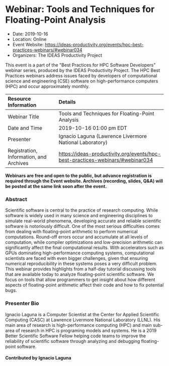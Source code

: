 













			   

<!-- Note: this label does NOT include the trailing colon -->





# Webinar: Tools and Techniques for Floating-Point Analysis

- Date: 2019-10-16
- Location: Online
- Event Website: https://ideas-productivity.org/events/hpc-best-practices-webinars/#webinar034
- Organizers: The IDEAS Productivity Project
			   
This event is a part of the "Best Practices for HPC Software
Developers" webinar series, produced by the IDEAS Productivity
Project. The HPC Best Practices webinars address issues faced by
developers of computational science and engineering (CSE) software on
high-performance computers (HPC) and occur approximately monthly.

Resource Information | Details
:--- | :---			   
Webinar Title | Tools and Techniques for Floating-Point Analysis
Date and Time | 2019-10-16 01:00 pm EDT
Presenter | Ignacio Laguna (Lawrence Livermore National Laboratory)
Registration, Information, and Archives | 	<https://ideas-productivity.org/events/hpc-best-practices-webinars/#webinar034>	   

**Webinars are free and open to the public, but advance registration is required through the Event website. Archives (recording, slides, Q&A) will be posted at the same link soon after the event.**

### Abstract
<p>Scientific software is central to the practice of research
computing. While software is widely used in many science and
engineering disciplines to simulate real-world phenomena, developing
accurate and reliable scientific software is notoriously
difficult. One of the most serious difficulties comes from dealing
with floating-point arithmetic to perform numerical
computations. Round-off errors occur and accumulate at all levels of
computation, while compiler optimizations and low-precision arithmetic
can significantly affect the final computational results. With
accelerators such as GPUs dominating high-performance computing
systems, computational scientists are faced with even bigger
challenges, given that ensuring numerical reproducibility in these
systems poses a very difficult problem. This webinar provides
highlights from a half-day tutorial discussing tools that are
available today to analyze floating-point scientific software. We
focus on tools that allow programmers to get insight about how
different aspects of floating-point arithmetic affect their code and
how to fix potential bugs.</p>



### Presenter Bio
<p>Ignacio Laguna is a Computer Scientist at the
Center for Applied Scientific Computing (CASC) at Lawrence Livermore
National Laboratory (LLNL). His main area of research is
high-performance computing (HPC) and main sub-area of research in HPC
is programing models and systems. He is a 2019 Better Scientific
Software Fellow helping code teams to improve the reliability of
scientific software through analyzing and debugging floating-point
software.</p>

    

#### Contributed by Ignacio Laguna

<!---
Publish: yes
Categories: skills
Topics: online learning
Level: 2
Prerequisites: default
Aggregate: none
--->






